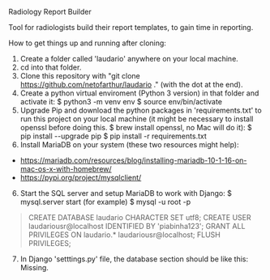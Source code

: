 Radiology Report Builder

Tool for radiologists build their report templates, to gain time in reporting.

How to get things up and running after cloning:

1. Create a folder called 'laudario' anywhere on your local machine.
2. cd into that folder.
3. Clone this repository with "git clone https://github.com/netofarthur/laudario ." (with the dot at the end).
3. Create a python virtual enviroment (Python 3 version) in that folder and activate it:
  $ python3 -m venv env
  $ source env/bin/activate
4. Upgrade Pip and download the python packages in 'requirements.txt' to run this project on your local machine (it
might be necessary to install openssl before doing this. $ brew install openssl, no Mac will do it):
  $ pip install --upgrade pip
  $ pip install -r requirements.txt
5. Install MariaDB on your system (these two resources might help):
 - https://mariadb.com/resources/blog/installing-mariadb-10-1-16-on-mac-os-x-with-homebrew/
 - https://pypi.org/project/mysqlclient/
6. Start the SQL server and setup MariaDB to work with Django:
  $ mysql.server start (for example)
  $ mysql -u root -p
  > CREATE DATABASE laudario CHARACTER SET utf8;
  > CREATE USER laudariousr@localhost IDENTIFIED BY 'piabinha123';
  > GRANT ALL PRIVILEGES ON laudario.* laudariousr@localhost;
  > FLUSH PRIVILEGES;
7. In Django 'setttings.py' file, the database section should be like this:
  Missing.



